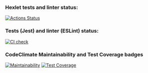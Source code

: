 ### Hexlet tests and linter status:
[![Actions Status](https://github.com/imavladmay/frontend-project-46/workflows/hexlet-check/badge.svg)](https://github.com/imavladmay/frontend-project-46/actions)
### Tests (Jest) and linter (ESLint) status:
[![CI check](https://github.com/imavladmay/frontend-project-46/actions/workflows/tests.yml/badge.svg)](https://github.com/imavladmay/frontend-project-46/actions/workflows/tests.yml)
### CodeClimate Maintainability and Test Coverage badges
[![Maintainability](https://api.codeclimate.com/v1/badges/84ce7d9cb958e6b15982/maintainability)](https://codeclimate.com/github/imavladmay/frontend-project-46/maintainability) [![Test Coverage](https://api.codeclimate.com/v1/badges/84ce7d9cb958e6b15982/test_coverage)](https://codeclimate.com/github/imavladmay/frontend-project-46/test_coverage)